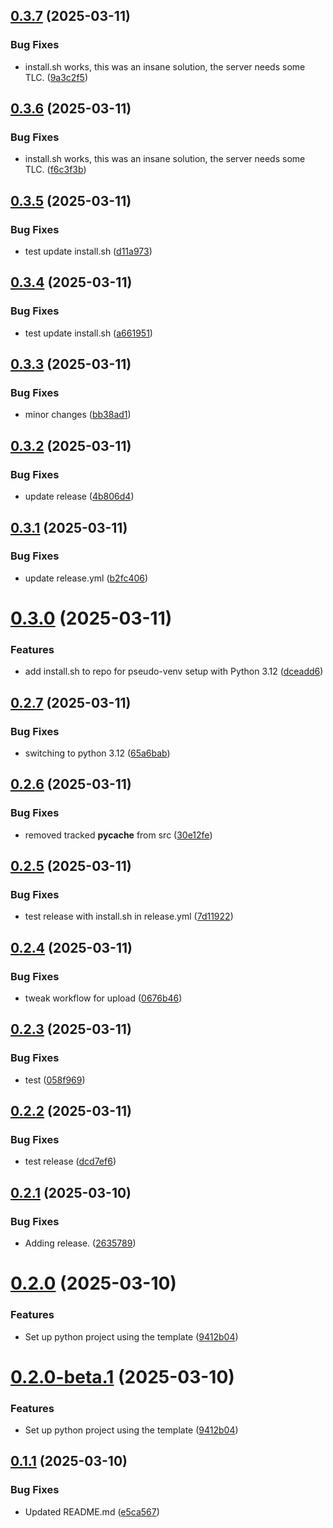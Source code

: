 ## [0.3.7](https://github.com/chris-sutton/new-ids-canoe-compensation/compare/v0.3.6...v0.3.7) (2025-03-11)


### Bug Fixes

* install.sh works, this was an insane solution, the server needs some TLC. ([9a3c2f5](https://github.com/chris-sutton/new-ids-canoe-compensation/commit/9a3c2f547adb3e135fff271a0746618bdbb68ea2))

## [0.3.6](https://github.com/chris-sutton/new-ids-canoe-compensation/compare/v0.3.5...v0.3.6) (2025-03-11)


### Bug Fixes

* install.sh works, this was an insane solution, the server needs some TLC. ([f6c3f3b](https://github.com/chris-sutton/new-ids-canoe-compensation/commit/f6c3f3b6c0331f9d3a20e0967ced5d6123616dd7))

## [0.3.5](https://github.com/chris-sutton/new-ids-canoe-compensation/compare/v0.3.4...v0.3.5) (2025-03-11)


### Bug Fixes

* test update install.sh ([d11a973](https://github.com/chris-sutton/new-ids-canoe-compensation/commit/d11a97335d6908490bd11582b551e53e12a99b4e))

## [0.3.4](https://github.com/chris-sutton/new-ids-canoe-compensation/compare/v0.3.3...v0.3.4) (2025-03-11)


### Bug Fixes

* test update install.sh ([a661951](https://github.com/chris-sutton/new-ids-canoe-compensation/commit/a661951310f83f2e8a26855ec1b1172ccef1dfe3))

## [0.3.3](https://github.com/chris-sutton/new-ids-canoe-compensation/compare/v0.3.2...v0.3.3) (2025-03-11)


### Bug Fixes

* minor changes ([bb38ad1](https://github.com/chris-sutton/new-ids-canoe-compensation/commit/bb38ad1a9c228d5eede0b84fc1975bb45cac02cb))

## [0.3.2](https://github.com/chris-sutton/new-ids-canoe-compensation/compare/v0.3.1...v0.3.2) (2025-03-11)


### Bug Fixes

* update release ([4b806d4](https://github.com/chris-sutton/new-ids-canoe-compensation/commit/4b806d401e98a3ea4badf032da029c2b5f264369))

## [0.3.1](https://github.com/chris-sutton/new-ids-canoe-compensation/compare/v0.3.0...v0.3.1) (2025-03-11)


### Bug Fixes

* update release.yml ([b2fc406](https://github.com/chris-sutton/new-ids-canoe-compensation/commit/b2fc406dab6821541ef8f60272da4bb26e9db3f3))

# [0.3.0](https://github.com/chris-sutton/new-ids-canoe-compensation/compare/v0.2.7...v0.3.0) (2025-03-11)


### Features

* add install.sh to repo for pseudo-venv setup with Python 3.12 ([dceadd6](https://github.com/chris-sutton/new-ids-canoe-compensation/commit/dceadd62c75048fc3bc5dd68ef192a990b378748))

## [0.2.7](https://github.com/chris-sutton/new-ids-canoe-compensation/compare/v0.2.6...v0.2.7) (2025-03-11)


### Bug Fixes

* switching to python 3.12 ([65a6bab](https://github.com/chris-sutton/new-ids-canoe-compensation/commit/65a6bab4d5060390737a9e932d36814c39f19e7e))

## [0.2.6](https://github.com/chris-sutton/new-ids-canoe-compensation/compare/v0.2.5...v0.2.6) (2025-03-11)


### Bug Fixes

* removed tracked __pycache__ from src ([30e12fe](https://github.com/chris-sutton/new-ids-canoe-compensation/commit/30e12fe0fc1744b82456f29d26501326587ed203))

## [0.2.5](https://github.com/chris-sutton/new-ids-canoe-compensation/compare/v0.2.4...v0.2.5) (2025-03-11)


### Bug Fixes

* test release with install.sh in release.yml ([7d11922](https://github.com/chris-sutton/new-ids-canoe-compensation/commit/7d11922333cb12d2e25b28000fd15a0d59b2c732))

## [0.2.4](https://github.com/chris-sutton/new-ids-canoe-compensation/compare/v0.2.3...v0.2.4) (2025-03-11)


### Bug Fixes

* tweak workflow for upload ([0676b46](https://github.com/chris-sutton/new-ids-canoe-compensation/commit/0676b466d44f9b35855adad9c63688bacc305716))

## [0.2.3](https://github.com/chris-sutton/new-ids-canoe-compensation/compare/v0.2.2...v0.2.3) (2025-03-11)


### Bug Fixes

* test ([058f969](https://github.com/chris-sutton/new-ids-canoe-compensation/commit/058f9696a74c48bb276e065879693d6b42a6a258))

## [0.2.2](https://github.com/chris-sutton/new-ids-canoe-compensation/compare/v0.2.1...v0.2.2) (2025-03-11)


### Bug Fixes

* test release ([dcd7ef6](https://github.com/chris-sutton/new-ids-canoe-compensation/commit/dcd7ef68398b87a98fa32a064ec3c9874c2b6d8e))

## [0.2.1](https://github.com/chris-sutton/new-ids-canoe-compensation/compare/v0.2.0...v0.2.1) (2025-03-10)


### Bug Fixes

* Adding release. ([2635789](https://github.com/chris-sutton/new-ids-canoe-compensation/commit/2635789536f0dfc7c44002abb6e80617d1afb7f4))

# [0.2.0](https://github.com/chris-sutton/new-ids-canoe-compensation/compare/v0.1.1...v0.2.0) (2025-03-10)


### Features

* Set up python project using the template ([9412b04](https://github.com/chris-sutton/new-ids-canoe-compensation/commit/9412b04c9e6b9ab43568f9cec02fbded28649d99))

# [0.2.0-beta.1](https://github.com/chris-sutton/new-ids-canoe-compensation/compare/v0.1.1...v0.2.0-beta.1) (2025-03-10)


### Features

* Set up python project using the template ([9412b04](https://github.com/chris-sutton/new-ids-canoe-compensation/commit/9412b04c9e6b9ab43568f9cec02fbded28649d99))

## [0.1.1](https://github.com/chris-sutton/new-ids-canoe-compensation/compare/v0.1.0...v0.1.1) (2025-03-10)


### Bug Fixes

* Updated README.md ([e5ca567](https://github.com/chris-sutton/new-ids-canoe-compensation/commit/e5ca5673feebddb2c8608098240e6c4d66ec41a9))
